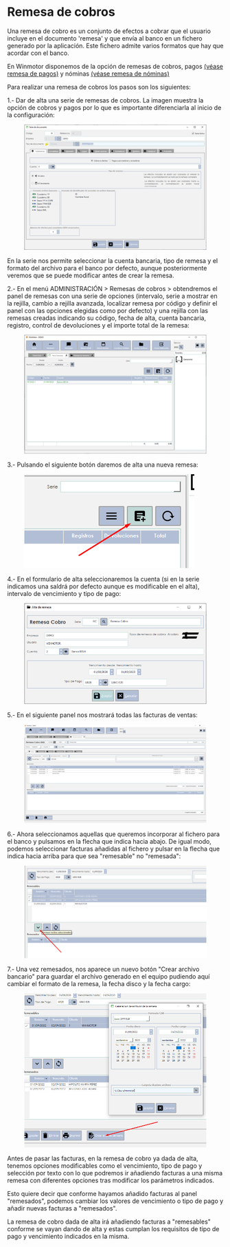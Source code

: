 # Remesa de cobros

Una remesa de cobro es un conjunto de efectos a cobrar que el usuario incluye en el documento 'remesa' y que envía al banco en un fichero generado por la aplicación. Este fichero admite varios formatos que hay que acordar con el banco.

En Winmotor disponemos de la opción de remesas de cobros, pagos [(véase remesa de pagos)](remesa-de-pagos/) y nóminas [(véase remesa de nóminas)](remesa-de-pagos/remesa-de-nominas.md)

Para realizar una remesa de cobros los pasos son los siguientes:

1.- Dar de alta una serie de remesas de cobros. La imagen muestra la opción de cobros y pagos por lo que es importante diferenciarla al inicio de la configuración:

<figure><img src="../../../.gitbook/assets/imagen (4) (3) (1) (1).png" alt=""><figcaption></figcaption></figure>

En la serie nos permite seleccionar la cuenta bancaria, tipo de remesa y el formato del archivo para el banco por defecto, aunque posteriormente veremos que se puede modificar antes de crear la remesa.

2.- En el menú ADMINISTRACIÓN > Remesas de cobros > obtendremos el panel de remesas con una serie de opciones (intervalo, serie a mostrar en la rejilla, cambio a rejilla avanzada, localizar remesa por código y definir el panel con las opciones elegidas como por defecto) y una rejilla con las remesas creadas indicando su código, fecha de alta, cuenta bancaria, registro, control de devoluciones y el importe total de la remesa:

<figure><img src="../../../.gitbook/assets/imagen (15) (3) (1).png" alt=""><figcaption></figcaption></figure>

3.- Pulsando el siguiente botón daremos de alta una nueva remesa:

<figure><img src="../../../.gitbook/assets/imagen (9) (2) (2).png" alt=""><figcaption></figcaption></figure>

4.- En el formulario de alta seleccionaremos la cuenta (si en la serie indicamos una saldrá por defecto aunque es modificable en el alta), intervalo de vencimiento y tipo de pago:

<figure><img src="../../../.gitbook/assets/imagen (1) (3) (1) (1).png" alt=""><figcaption></figcaption></figure>

5.- En el siguiente panel nos mostrará todas las facturas de ventas:

<figure><img src="../../../.gitbook/assets/imagen (105) (2).png" alt=""><figcaption></figcaption></figure>

6.- Ahora seleccionamos aquellas que queremos incorporar al fichero para el banco y pulsamos en la flecha que indica hacia abajo. De igual modo, podemos seleccionar facturas añadidas al fichero y pulsar en la flecha que indica hacia arriba para que sea "remesable" no "remesada":

<figure><img src="../../../.gitbook/assets/imagen (5) (3).png" alt=""><figcaption></figcaption></figure>

7.- Una vez remesados, nos aparece un nuevo botón "Crear archivo bancario" para guardar el archivo generado en el equipo pudiendo aquí cambiar el formato de la remesa, la fecha disco y la fecha cargo:

<figure><img src="../../../.gitbook/assets/imagen (6) (1) (2).png" alt=""><figcaption></figcaption></figure>

Antes de pasar las facturas, en la remesa de cobro ya dada de alta, tenemos opciones modificables como el vencimiento, tipo de pago y selección por texto con lo que podremos ir añadiendo facturas a una misma remesa con diferentes opciones tras modificar los parámetros indicados.

Esto quiere decir que conforme hayamos añadido facturas al panel "remesados", podemos cambiar los valores de vencimiento o tipo de pago y añadir nuevas facturas a "remesados".

La remesa de cobro dada de alta irá añadiendo facturas a "remesables" conforme se vayan dando de alta y estas cumplan los requisitos de tipo de pago y vencimiento indicados en la misma.
